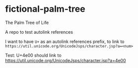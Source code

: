 # fictional-palm-tree
The Palm Tree of Life

A repo to test autolink references

I want to have `U+` as an autolink references prefix, to link to `https://util.unicode.org/UnicodeJsps/character.jsp?a=<num>`

Test: U+4e00 should link to https://util.unicode.org/UnicodeJsps/character.jsp?a=4e00
